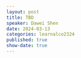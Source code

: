 ```yaml
---
layout: post
title: TBD
speaker: Dawei Shen
date: 2024-03-13
categories: learnalco2324
published: true
show-date: true
---
```

